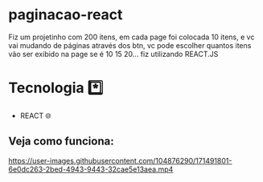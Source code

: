 # paginacao-react

Fiz um projetinho com 200 itens, em cada page foi colocada 10 itens, 
e vc vai mudando de páginas através dos btn, vc pode escolher quantos itens vão ser exibido na page se é 10 15 20... 
fiz utilizando REACT.JS

# Tecnologia *️⃣
 * REACT 🌐
                       
## Veja como funciona:

https://user-images.githubusercontent.com/104876290/171491801-6e0dc263-2bed-4943-9443-32cae5e13aea.mp4

